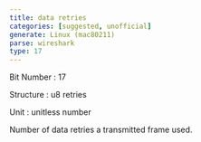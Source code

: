 ```yaml
---
title: data retries
categories: [suggested, unofficial]
generate: Linux (mac80211)
parse: wireshark
type: 17
---
```

Bit Number
: 17

Structure
: u8 retries

Unit
: unitless number

Number of data retries a transmitted frame used.
